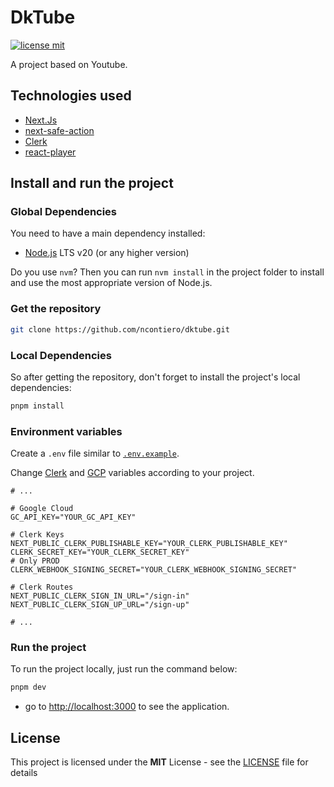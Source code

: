 # DkTube

[![license mit](https://img.shields.io/badge/licence-MIT-6C47FF)](LICENSE)

A project based on Youtube.

## Technologies used

- [Next.Js](https://nextjs.org/)
- [next-safe-action](https://next-safe-action.dev/)
- [Clerk](https://clerk.com/)
- [react-player](https://github.com/CookPete/react-player)

## Install and run the project

### Global Dependencies

You need to have a main dependency installed:

- [Node.js](https://nodejs.dev/) LTS v20 (or any higher version)

Do you use `nvm`? Then you can run `nvm install` in the project folder to install and use the most appropriate version of Node.js.

### Get the repository

```bash
git clone https://github.com/ncontiero/dktube.git
```

### Local Dependencies

So after getting the repository, don't forget to install the project's local dependencies:

```bash
pnpm install
```

### Environment variables

Create a `.env` file similar to [`.env.example`](./.env.example).

Change [Clerk](https://dashboard.clerk.com/) and [GCP](https://cloud.google.com/) variables according to your project.

```env
# ...

# Google Cloud
GC_API_KEY="YOUR_GC_API_KEY"

# Clerk Keys
NEXT_PUBLIC_CLERK_PUBLISHABLE_KEY="YOUR_CLERK_PUBLISHABLE_KEY"
CLERK_SECRET_KEY="YOUR_CLERK_SECRET_KEY"
# Only PROD
CLERK_WEBHOOK_SIGNING_SECRET="YOUR_CLERK_WEBHOOK_SIGNING_SECRET"

# Clerk Routes
NEXT_PUBLIC_CLERK_SIGN_IN_URL="/sign-in"
NEXT_PUBLIC_CLERK_SIGN_UP_URL="/sign-up"

# ...
```

### Run the project

To run the project locally, just run the command below:

```bash
pnpm dev
```

- go to <http://localhost:3000> to see the application.

## License

This project is licensed under the **MIT** License - see the [LICENSE](./LICENSE) file for details
